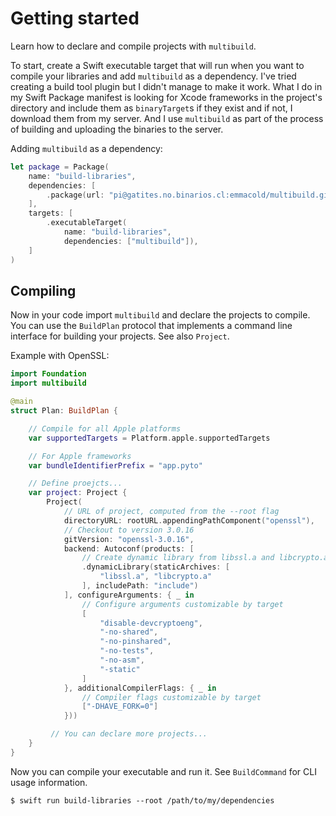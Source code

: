 # Getting started

Learn how to declare and compile projects with `multibuild`. 

To start, create a Swift executable target that will run when you want to compile your libraries and add `multibuild` as a dependency. I've tried creating a build tool plugin but I didn't manage to make it work.
What I do in my Swift Package manifest is looking for Xcode frameworks in the project's directory and include them as `binaryTarget`s if they exist and if not, I download them from my server. And I use `multibuild` as part of the process of building and uploading the binaries to the server.

Adding `multibuild` as a dependency:

```swift
let package = Package(
    name: "build-libraries",
    dependencies: [
        .package(url: "pi@gatites.no.binarios.cl:emmacold/multibuild.git", branch: "main")
    ],
    targets: [
        .executableTarget(
            name: "build-libraries",
            dependencies: ["multibuild"]),
    ]
)
```

## Compiling

Now in your code import `multibuild` and declare the projects to compile. You can use the ``BuildPlan`` protocol that implements a command line interface for building your projects. See also ``Project``.

Example with OpenSSL:

```swift
import Foundation
import multibuild

@main
struct Plan: BuildPlan {

    // Compile for all Apple platforms
    var supportedTargets = Platform.apple.supportedTargets

    // For Apple frameworks
    var bundleIdentifierPrefix = "app.pyto"

    // Define proejcts...
    var project: Project {
        Project(
            // URL of project, computed from the --root flag
            directoryURL: rootURL.appendingPathComponent("openssl"),
            // Checkout to version 3.0.16
            gitVersion: "openssl-3.0.16",
            backend: Autoconf(products: [
                // Create dynamic library from libssl.a and libcrypto.a
                .dynamicLibrary(staticArchives: [
                    "libssl.a", "libcrypto.a"
                ], includePath: "include")
            ], configureArguments: { _ in
                // Configure arguments customizable by target
                [
                    "disable-devcryptoeng",
                    "-no-shared",
                    "-no-pinshared",
                    "-no-tests",
                    "-no-asm",
                    "-static"
                ]
            }, additionalCompilerFlags: { _ in
                // Compiler flags customizable by target
                ["-DHAVE_FORK=0"]
            }))

         // You can declare more projects...
    }
}
```

Now you can compile your executable and run it. See ``BuildCommand`` for CLI usage information. 

```
$ swift run build-libraries --root /path/to/my/dependencies
```
